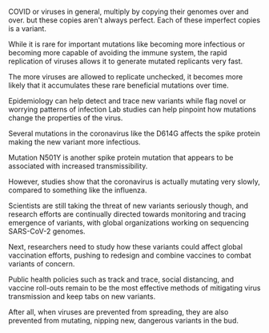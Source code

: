 COVID or viruses in general, multiply by copying their genomes over and over. but these copies aren't always perfect. Each of these imperfect copies is a variant.

While it is rare for important mutations like becoming more infectious or becoming more capable of avoiding the immune system, the rapid replication of viruses allows it to generate mutated replicants very fast. 

The more viruses are allowed to replicate unchecked, it becomes more likely that it accumulates these rare beneficial mutations over time. 

Epidemiology can help detect and trace new variants while flag novel or worrying patterns of infection Lab studies can help pinpoint how mutations change the properties of the virus. 

Several mutations in the coronavirus like the D614G affects the spike protein making the new variant more infectious.

Mutation N501Y is another spike protein mutation that appears to be associated with increased transmissibility. 

However, studies show that the coronavirus is actually mutating very slowly, compared to something like the influenza. 

Scientists are still taking the threat of new variants seriously though, and research efforts are continually directed towards monitoring and tracing emergence of variants, with global organizations working on sequencing SARS-CoV-2 genomes. 

Next, researchers need to study how these variants could affect global vaccination efforts, pushing to redesign and combine vaccines to combat variants of concern. 

Public health policies such as track and trace, social distancing, and vaccine roll-outs remain to be the most effective methods of mitigating virus transmission and keep tabs on new variants.


After all, when viruses are prevented from spreading, they are also prevented from mutating, nipping new, dangerous variants in the bud.